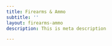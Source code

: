 ```yaml
---
title: Firearms & Ammo
subtitle: ''
layout: firearms-ammo
description: This is meta description

---
```

